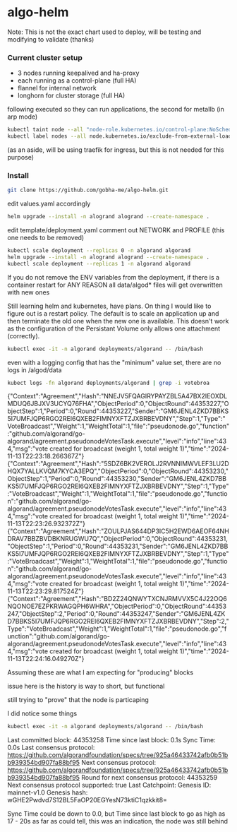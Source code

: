 # algo-helm

Note: This is not the exact chart used to deploy, will be testing and modifying to validate (thanks)

### Current cluster setup

* 3 nodes running keepalived and ha-proxy
* each running as a control-plane (full HA)
* flannel for internal network
* longhorn for cluster storage (full HA)

following executed so they can run applications, the second for metallb (in arp mode)
```bash
kubectl taint node --all "node-role.kubernetes.io/control-plane:NoSchedule-"
kubectl label nodes --all node.kubernetes.io/exclude-from-external-load-balancers-
```

(as an aside, will be using traefik for ingress, but this is not needed for this purpose)


### Install 
```bash
git clone https://github.com/gobha-me/algo-helm.git
```

edit values.yaml accordingly

```bash
helm upgrade --install -n alogrand alogrand --create-namespace .
```

edit template/deployment.yaml
comment out NETWORK and PROFILE (this one needs to be removed)

```bash
kubectl scale deployment --replicas 0 -n algorand algorand
helm upgrade --install -n alogrand alogrand --create-namespace .
kubectl scale deployment --replicas 1 -n algorand algorand
```

If you do not remove the ENV variables from the deployment, if there is a container restart for ANY REASON all data/algod* files will get overwritten with new ones

Still learning helm and kubernetes, have plans. On thing I would like to figure out is a restart policy.  The default is to scale an application up and then terminate the old one when the new one is available.  This doesn't work as the configuration of the Persistant Volume only allows one attachment (correctly).

```bash
kubectl exec -it -n algorand deployments/algorand -- /bin/bash
```

even with a logging config that has the "minimum" value set, there are no logs in /algod/data 

```bash
kubect logs -fn algorand deployments/algorand | grep -i votebroa
```
{"Context":"Agreement","Hash":"NNEJV5FQAGIRYPAYZBL5A47BX2IEOXDLMDUQ6JBJXV3UCYQ76FHA","ObjectPeriod":0,"ObjectRound":44353227,"ObjectStep":1,"Period":0,"Round":44353227,"Sender":"GM6JENL4ZKD7BBKS5I7UMFJQP6RGO2REI6QXEB2FIMNYXFTZJXBRBEVDNY","Step":1,"Type":"VoteBroadcast","Weight":1,"WeightTotal":1,"file":"pseudonode.go","function":"github.com/algorand/go-algorand/agreement.pseudonodeVotesTask.execute","level":"info","line":434,"msg":"vote created for broadcast (weight 1, total weight 1)","time":"2024-11-13T22:23:18.266367Z"}
{"Context":"Agreement","Hash":"5SDZ6BK2VEROLJ2RVNNIMWVLEF3LU2DHQX7YALLKVQM7KYCA3EPQ","ObjectPeriod":0,"ObjectRound":44353230,"ObjectStep":1,"Period":0,"Round":44353230,"Sender":"GM6JENL4ZKD7BBKS5I7UMFJQP6RGO2REI6QXEB2FIMNYXFTZJXBRBEVDNY","Step":1,"Type":"VoteBroadcast","Weight":1,"WeightTotal":1,"file":"pseudonode.go","function":"github.com/algorand/go-algorand/agreement.pseudonodeVotesTask.execute","level":"info","line":434,"msg":"vote created for broadcast (weight 1, total weight 1)","time":"2024-11-13T22:23:26.932372Z"}
{"Context":"Agreement","Hash":"ZOULPJAS644DP3IC5H2EWD6AEOF64NHDRAV7BBZBVDBKNRUGWU7Q","ObjectPeriod":0,"ObjectRound":44353231,"ObjectStep":1,"Period":0,"Round":44353231,"Sender":"GM6JENL4ZKD7BBKS5I7UMFJQP6RGO2REI6QXEB2FIMNYXFTZJXBRBEVDNY","Step":1,"Type":"VoteBroadcast","Weight":1,"WeightTotal":1,"file":"pseudonode.go","function":"github.com/algorand/go-algorand/agreement.pseudonodeVotesTask.execute","level":"info","line":434,"msg":"vote created for broadcast (weight 1, total weight 1)","time":"2024-11-13T22:23:29.817524Z"}
{"Context":"Agreement","Hash":"BD2Z24QNWYTXCNJRMVVX5C4J22OQ6NQONOE7EZPKRWAGQPH6WHRA","ObjectPeriod":0,"ObjectRound":44353247,"ObjectStep":2,"Period":0,"Round":44353247,"Sender":"GM6JENL4ZKD7BBKS5I7UMFJQP6RGO2REI6QXEB2FIMNYXFTZJXBRBEVDNY","Step":2,"Type":"VoteBroadcast","Weight":1,"WeightTotal":1,"file":"pseudonode.go","function":"github.com/algorand/go-algorand/agreement.pseudonodeVotesTask.execute","level":"info","line":434,"msg":"vote created for broadcast (weight 1, total weight 1)","time":"2024-11-13T22:24:16.049270Z"}

Assuming these are what I am expecting for "producing" blocks

issue here is the history is way to short, but functional

still trying to "prove" that the node is particaping

I did notice some things

```bash
kubectl exec -it -n algorand deployments/algorand -- /bin/bash
```

Last committed block: 44353258
Time since last block: 0.1s
Sync Time: 0.0s
Last consensus protocol: https://github.com/algorandfoundation/specs/tree/925a46433742afb0b51bb939354bd907fa88bf95
Next consensus protocol: https://github.com/algorandfoundation/specs/tree/925a46433742afb0b51bb939354bd907fa88bf95
Round for next consensus protocol: 44353259
Next consensus protocol supported: true
Last Catchpoint:
Genesis ID: mainnet-v1.0
Genesis hash: wGHE2Pwdvd7S12BL5FaOP20EGYesN73ktiC1qzkkit8=

Sync Time could be down to 0.0, but Time since last block to go as high as 17 - 20s as far as could tell, this was an indication, the node was still behind
